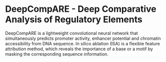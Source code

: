 # DeepCompARE - Deep Comparative Analysis of Regulatory Elements

DeepCompARE is a lightweight convolutional neural network that simultaneously predicts promoter activity, enhancer potential and chromatin accessibility from DNA sequence. In silico ablation (ISA) is a flexible feature attribution method, which reveals the importance of a base or a motif by masking the corresponding sequence information.
